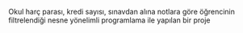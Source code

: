 Okul harç parası, kredi sayısı, sınavdan alına  notlara göre öğrencinin filtrelendiği nesne yönelimli programlama ile yapılan bir proje
